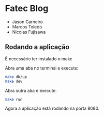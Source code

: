# Fatec Blog
- Jason Carneiro
- Marcos Toledo
- Nicolas Fujisawa

## Rodando a aplicação

É necessário ter instalado o make

Abra uma aba no terminal e execute:

```bash
make db/up
make dev
```

Abra outra aba e execute:

```bash
make run
```

Agora a aplicação está rodando na porta 8080.

